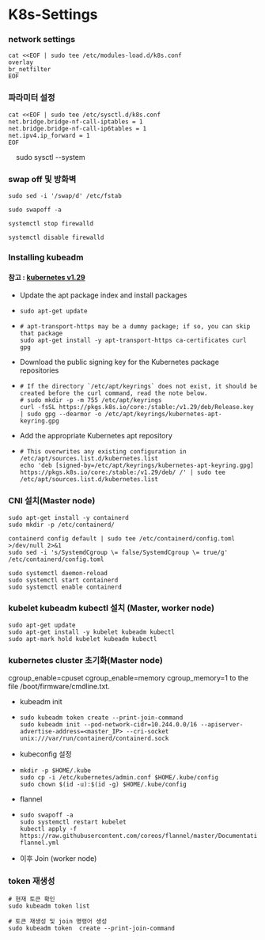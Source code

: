 # K8s-Settings

### network settings
  
    cat <<EOF | sudo tee /etc/modules-load.d/k8s.conf
    overlay
    br_netfilter
    EOF

### 파라미터 설정

    cat <<EOF | sudo tee /etc/sysctl.d/k8s.conf 
    net.bridge.bridge-nf-call-iptables = 1 
    net.bridge.bridge-nf-call-ip6tables = 1 
    net.ipv4.ip_forward = 1 
    EOF
    
    sudo sysctl --system


### swap off 및 방화벽


    sudo sed -i '/swap/d' /etc/fstab

    sudo swapoff -a

    systemctl stop firewalld

    systemctl disable firewalld


### Installing kubeadm

#### 참고 : [kubernetes v1.29](https://v1-29.docs.kubernetes.io/docs/setup/production-environment/tools/kubeadm/install-kubeadm/)

- Update the apt package index and install packages
-     sudo apt-get update
-     # apt-transport-https may be a dummy package; if so, you can skip that package
      sudo apt-get install -y apt-transport-https ca-certificates curl gpg

- Download the public signing key for the Kubernetes package repositories
-     # If the directory `/etc/apt/keyrings` does not exist, it should be created before the curl command, read the note below.
      # sudo mkdir -p -m 755 /etc/apt/keyrings
      curl -fsSL https://pkgs.k8s.io/core:/stable:/v1.29/deb/Release.key | sudo gpg --dearmor -o /etc/apt/keyrings/kubernetes-apt-keyring.gpg

- Add the appropriate Kubernetes apt repository
-     # This overwrites any existing configuration in /etc/apt/sources.list.d/kubernetes.list
      echo 'deb [signed-by=/etc/apt/keyrings/kubernetes-apt-keyring.gpg] https://pkgs.k8s.io/core:/stable:/v1.29/deb/ /' | sudo tee    /etc/apt/sources.list.d/kubernetes.list

### CNI 설치(Master node)

    sudo apt-get install -y containerd
    sudo mkdir -p /etc/containerd/

    containerd config default | sudo tee /etc/containerd/config.toml >/dev/null 2>&1
    sudo sed -i 's/SystemdCgroup \= false/SystemdCgroup \= true/g' /etc/containerd/config.toml

    sudo systemctl daemon-reload
    sudo systemctl start containerd
    sudo systemctl enable containerd


###  kubelet kubeadm kubectl 설치 (Master, worker node)

    sudo apt-get update
    sudo apt-get install -y kubelet kubeadm kubectl
    sudo apt-mark hold kubelet kubeadm kubectl

### kubernetes cluster 초기화(Master node)

cgroup_enable=cpuset cgroup_enable=memory cgroup_memory=1 to the file /boot/firmware/cmdline.txt. 

- kubeadm init
-     sudo kubeadm token create --print-join-command
      sudo kubeadm init --pod-network-cidr=10.244.0.0/16 --apiserver-advertise-address=<master_IP> --cri-socket unix:///var/run/containerd/containerd.sock

- kubeconfig 설정
-     mkdir -p $HOME/.kube
      sudo cp -i /etc/kubernetes/admin.conf $HOME/.kube/config
      sudo chown $(id -u):$(id -g) $HOME/.kube/config

- flannel
-     sudo swapoff -a
      sudo systemctl restart kubelet
      kubectl apply -f https://raw.githubusercontent.com/coreos/flannel/master/Documentation/kube-flannel.yml

- 이후 Join (worker node)
    
### token 재생성

    # 현재 토큰 확인
    sudo kubeadm token list

    # 토큰 재생성 및 join 명령어 생성
    sudo kubeadm token  create --print-join-command

